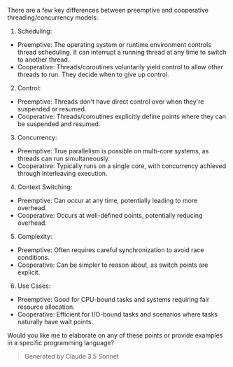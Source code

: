 There are a few key differences between preemptive and cooperative threading/concurrency models:

1. Scheduling:

- Preemptive: The operating system or runtime environment controls thread scheduling. It can interrupt a running thread at any time to switch to another thread.
- Cooperative: Threads/coroutines voluntarily yield control to allow other threads to run. They decide when to give up control.

2. Control:

- Preemptive: Threads don't have direct control over when they're suspended or resumed.
- Cooperative: Threads/coroutines explicitly define points where they can be suspended and resumed.

3. Concurrency:

- Preemptive: True parallelism is possible on multi-core systems, as threads can run simultaneously.
- Cooperative: Typically runs on a single core, with concurrency achieved through interleaving execution.

4. Context Switching:

- Preemptive: Can occur at any time, potentially leading to more overhead.
- Cooperative: Occurs at well-defined points, potentially reducing overhead.

5. Complexity:

- Preemptive: Often requires careful synchronization to avoid race conditions.
- Cooperative: Can be simpler to reason about, as switch points are explicit.

6. Use Cases:

- Preemptive: Good for CPU-bound tasks and systems requiring fair resource allocation.
- Cooperative: Efficient for I/O-bound tasks and scenarios where tasks naturally have wait points.

Would you like me to elaborate on any of these points or provide examples in a specific programming language?


> Generated by Claude 3.5 Sonnet